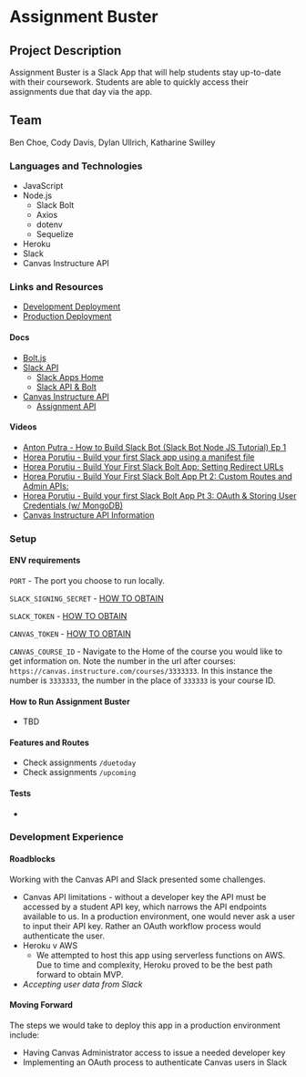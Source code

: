 # Assignment Buster

## Project Description

Assignment Buster is a Slack App that will help students stay up-to-date with their coursework. Students are able to quickly access their assignments due that day via the app.

## Team

Ben Choe, Cody Davis, Dylan Ullrich, Katharine Swilley

### Languages and Technologies

- JavaScript
- Node.js
  - Slack Bolt
  - Axios
  - dotenv
  - Sequelize
- Heroku
- Slack
- Canvas Instructure API

### Links and Resources

- [Development Deployment](https://slack-bot-assignments.herokuapp.com/)
- [Production Deployment]()

#### Docs

- [Bolt.js](https://slack.dev/bolt-js/concepts)
- [Slack API](https://api.slack.com)
  - [Slack Apps Home](https://api.slack.com/apps)
  - [Slack API & Bolt](https://api.slack.com/start/building/bolt-js)
- [Canvas Instructure API](https://canvas.instructure.com/doc/api/)
  - [Assignment API](https://canvas.instructure.com/doc/api/assignments.html)

#### Videos

- [Anton Putra - How to Build Slack Bot (Slack Bot Node JS Tutorial) Ep 1](https://www.youtube.com/watch?v=Awuh2I6iFb0)
- [Horea Porutiu - Build your first Slack app using a manifest file](https://www.youtube.com/watch?v=tnek1Rx6MKA)
- [Horea Porutiu - Build Your First Slack Bolt App: Setting Redirect URLs](https://www.youtube.com/watch?v=aycTE75-2Gc)
- [Horea Porutiu - Build Your First Slack Bolt App Pt 2: Custom Routes and Admin APIs:](https://www.youtube.com/watch?v=6w0xI4IEDt8)
- [Horea Porutiu - Build your first Slack Bolt App Pt 3: OAuth & Storing User Credentials (w/ MongoDB)](https://www.youtube.com/watch?v=sSfHz7j89Xk)
- [Canvas Instructure API Information](https://www.youtube.com/watch?v=LBQp0ls7mcI)

### Setup

#### ENV requirements

`PORT` - The port you choose to run locally.

`SLACK_SIGNING_SECRET` - [HOW TO OBTAIN](https://api.slack.com/authentication/verifying-requests-from-slack#verifying-requests-from-slack-using-signing-secrets__app-management-updates)

`SLACK_TOKEN` - [HOW TO OBTAIN](https://api.slack.com/authentication/token-types)

`CANVAS_TOKEN` - [HOW TO OBTAIN](https://canvas.instructure.com/profile/settings)

`CANVAS_COURSE_ID` - Navigate to the Home of the course you would like to get information on. Note the number in the url after courses: `https://canvas.instructure.com/courses/3333333`. In this instance the number is `3333333`, the number in the place of `333333` is your course ID.

#### How to Run Assignment Buster

- TBD

#### Features and Routes

- Check assignments `/duetoday`
- Check assignments `/upcoming`

#### Tests

-

### Development Experience

#### Roadblocks

Working with the Canvas API and Slack presented some challenges.

- Canvas API limitations - without a developer key the API must be accessed by a student API key, which narrows the API endpoints available to us. In a production environment, one would never ask a user to input their API key. Rather an OAuth workflow process would authenticate the user.
- Heroku v AWS
  - We attempted to host this app using serverless functions on AWS. Due to time and complexity, Heroku proved to be the best path forward to obtain MVP.
- *Accepting user data from Slack*

#### Moving Forward

The steps we would take to deploy this app in a production environment include:

- Having Canvas Administrator access to issue a needed developer key
- Implementing an OAuth process to authenticate Canvas users in Slack
